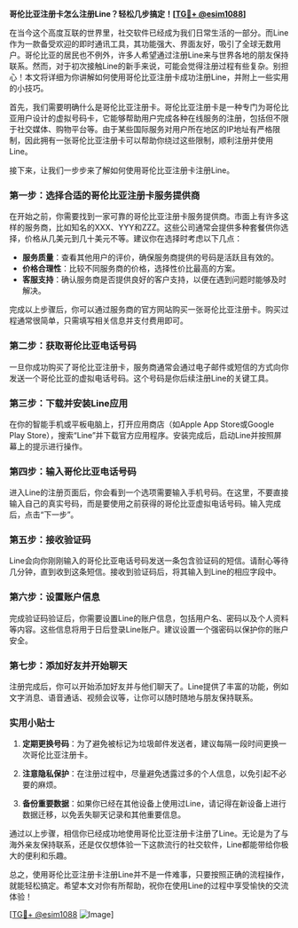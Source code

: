 **哥伦比亚注册卡怎么注册Line？轻松几步搞定！[[TG💪+ @esim1088](https://t.me/s/esim1088)]**

在当今这个高度互联的世界里，社交软件已经成为我们日常生活的一部分。而Line作为一款备受欢迎的即时通讯工具，其功能强大、界面友好，吸引了全球无数用户。哥伦比亚的居民也不例外，许多人希望通过注册Line来与世界各地的朋友保持联系。然而，对于初次接触Line的新手来说，可能会觉得注册过程有些复杂。别担心！本文将详细为你讲解如何使用哥伦比亚注册卡成功注册Line，并附上一些实用的小技巧。

首先，我们需要明确什么是哥伦比亚注册卡。哥伦比亚注册卡是一种专门为哥伦比亚用户设计的虚拟号码卡，它能够帮助用户完成各种在线服务的注册，包括但不限于社交媒体、购物平台等。由于某些国际服务对用户所在地区的IP地址有严格限制，因此拥有一张哥伦比亚注册卡可以帮助你绕过这些限制，顺利注册并使用Line。

接下来，让我们一步步来了解如何使用哥伦比亚注册卡注册Line。

### 第一步：选择合适的哥伦比亚注册卡服务提供商

在开始之前，你需要找到一家可靠的哥伦比亚注册卡服务提供商。市面上有许多这样的服务商，比如知名的XXX、YYY和ZZZ。这些公司通常会提供多种套餐供你选择，价格从几美元到几十美元不等。建议你在选择时考虑以下几点：

- **服务质量**：查看其他用户的评价，确保服务商提供的号码是活跃且有效的。
- **价格合理性**：比较不同服务商的价格，选择性价比最高的方案。
- **客服支持**：确认服务商是否提供良好的客户支持，以便在遇到问题时能够及时解决。

完成以上步骤后，你可以通过服务商的官方网站购买一张哥伦比亚注册卡。购买过程通常很简单，只需填写相关信息并支付费用即可。

### 第二步：获取哥伦比亚电话号码

一旦你成功购买了哥伦比亚注册卡，服务商通常会通过电子邮件或短信的方式向你发送一个哥伦比亚的虚拟电话号码。这个号码是你后续注册Line的关键工具。

### 第三步：下载并安装Line应用

在你的智能手机或平板电脑上，打开应用商店（如Apple App Store或Google Play Store），搜索“Line”并下载官方应用程序。安装完成后，启动Line并按照屏幕上的提示进行操作。

### 第四步：输入哥伦比亚电话号码

进入Line的注册页面后，你会看到一个选项需要输入手机号码。在这里，不要直接输入自己的真实号码，而是要使用之前获得的哥伦比亚虚拟电话号码。输入完成后，点击“下一步”。

### 第五步：接收验证码

Line会向你刚刚输入的哥伦比亚电话号码发送一条包含验证码的短信。请耐心等待几分钟，直到收到这条短信。接收到验证码后，将其输入到Line的相应字段中。

### 第六步：设置账户信息

完成验证码验证后，你需要设置Line的账户信息，包括用户名、密码以及个人资料等内容。这些信息将用于日后登录Line账户。建议设置一个强密码以保护你的账户安全。

### 第七步：添加好友并开始聊天

注册完成后，你可以开始添加好友并与他们聊天了。Line提供了丰富的功能，例如文字消息、语音通话、视频会议等，让你可以随时随地与朋友保持联系。

### 实用小贴士

1. **定期更换号码**：为了避免被标记为垃圾邮件发送者，建议每隔一段时间更换一次哥伦比亚注册卡。
   
2. **注意隐私保护**：在注册过程中，尽量避免透露过多的个人信息，以免引起不必要的麻烦。

3. **备份重要数据**：如果你已经在其他设备上使用过Line，请记得在新设备上进行数据迁移，以免丢失聊天记录和其他重要信息。

通过以上步骤，相信你已经成功地使用哥伦比亚注册卡注册了Line。无论是为了与海外亲友保持联系，还是仅仅想体验一下这款流行的社交软件，Line都能带给你极大的便利和乐趣。

总之，使用哥伦比亚注册卡注册Line并不是一件难事，只要按照正确的流程操作，就能轻松搞定。希望本文对你有所帮助，祝你在使用Line的过程中享受愉快的交流体验！

[[TG💪+ @esim1088](https://t.me/s/esim1088) ![Image](https://i.postimg.cc/4NQfJmqS/Snipaste-2025-05-13-00-14-12.png)]